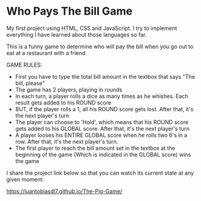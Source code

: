 # Who Pays The Bill Game
My first project using HTML, CSS and JavaScript. I try to implement everything I have learned about those languages so far.

This is a funny game to determine who will pay the bill when you go out to eat at a restaurant with a friend.

GAME RULES:
- First you have to type the total bill amount in the textbox that says "The bill, please"
- The game has 2 players, playing in rounds
- In each turn, a player rolls a dice as many times as he whishes. Each result gets added to his ROUND score
- BUT, if the player rolls a 1, all his ROUND score gets lost. After that, it's the next player's turn
- The player can choose to 'Hold', which means that his ROUND score gets added to his GLOBAL score. After that, it's the next player's turn
- A player looses his ENTIRE GLOBAL score when he rolls two 6's in a row. After that, it's the next player's turn.
- The first player to reach the bill amount set in the textbox at the beginning of the game (Which is indicated in the GLOBAL score) wins the game


I share the project link below so that you can watch its current state at any given moment:

https://juantobiasdl7.github.io/The-Pig-Game/
